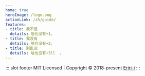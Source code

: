 ```yaml
---
home: true
heroImage: /logo.png
actionLink: /zh/guide/
features:
- title: 我不是
  details: 啥也没有+1。
- title: 我没有
  details: 啥也没有+2。
- title: 别乱说
  details: 啥也没有+3ll  。
---
```

::: slot footer
MIT Licensed | Copyright © 2018-present [Eriri-i](https://github.com/Eriri-i)
:::

